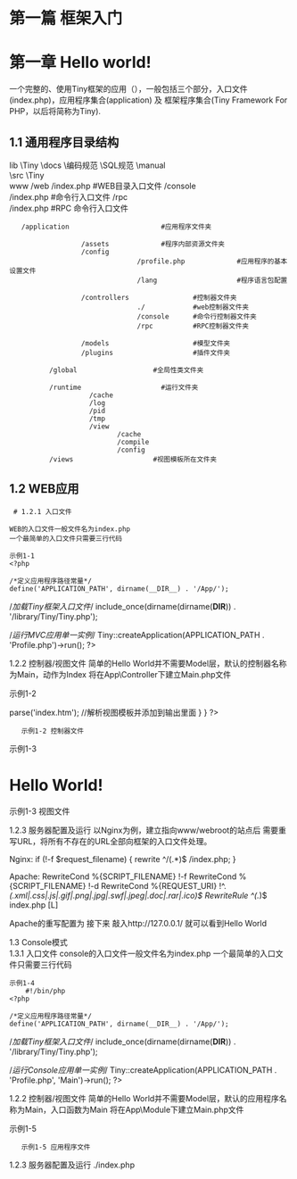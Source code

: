 第一篇 框架入门
====

第一章 Hello world!
====

一个完整的、使用Tiny框架的应用（），一般包括三个部分，入口文件(index.php)，应用程序集合(application) 及 框架程序集合(Tiny Framework For PHP，以后将简称为Tiny).

1.1 通用程序目录结构
----

lib
     \Tiny
             \docs
             \编码规范
             \SQL规范
             \manual   
              \src
                    \Tiny        
www
       /web
                      /index.php          #WEB目录入口文件
       /console    
                      /index.php          #命令行入口文件
       /rpc        
                      /index.php          #RPC 命令行入口文件
                   
       /application                       #应用程序文件夹
        
                      /assets             #程序内部资源文件夹
                      /config
                                    /profile.php             #应用程序的基本设置文件
                                    /lang                    #程序语言包配置
                                  
                      /controllers                #控制器文件夹
                                    ./            #web控制器文件夹
                                    /console      #命令行控制器文件夹
                                    /rpc          #RPC控制器文件夹

                      /models                     #模型文件夹
                      /plugins                    #插件文件夹

              /global                   #全局性类文件夹
              
              /runtime                    #运行文件夹
                        /cache
                        /log
                        /pid
                        /tmp
                        /view
                               /cache
                               /compile
                               /config
              /views                    #视图模板所在文件夹
              


1.2 WEB应用
---
     # 1.2.1 入口文件
     
    WEB的入口文件一般文件名为index.php
    一个最简单的入口文件只需要三行代码
 
    示例1-1
    <?php

    /*定义应用程序路径常量*/
    define('APPLICATION_PATH', dirname(__DIR__) . '/App/');
 
   /*加载Tiny框架入口文件*/
   include_once(dirname(dirname(__DIR__)) . '/library/Tiny/Tiny.php');
 
   /*运行MVC应用单一实例*/
   Tiny::createApplication(APPLICATION_PATH . 'Profile.php')->run();
   ?>
 
1.2.2 控制器/视图文件
  简单的Hello World并不需要Model层，默认的控制器名称为Main，动作为Index
  将在App\Controller下建立Main.php文件
  
  示例1-2
  <?php
  #头部注释省略
  namespace App\Controller;
  
  /**
   *@desc 实现HelloWorld的控制器
   *@package App.Controller
   *@since 日期
   *@final  日期
   */
  class Main extends Tiny\MVC\Controller\Controller
  {
         /**
          *@desc 输出HelloWorld的首页
          *@access public
          *@param void
          *@return void
         public function indexAction()
         {
                   $this->parse('index.htm');   //解析视图模板并添加到输出里面
          }
  }   
?>
       示例1-2 控制器文件
 
 示例1-3
  <html>
      <head>
           <title>Hello World!</title>
      </head>
      <body>
           <h1>Hello World!</h1>
      </body>
  </html>
             示例1-3 视图文件
 
 
1.2.3 服务器配置及运行
 以Nginx为例，建立指向www/webroot的站点后
 需要重写URL，将所有不存在的URL全部向框架的入口文件处理。
     
Nginx:
if (!-f $request_filename) 
{
     rewrite ^/(.*)$ /index.php;
}
 
Apache:
RewriteCond %{SCRIPT_FILENAME} !-f
RewriteCond %{SCRIPT_FILENAME} !-d
RewriteCond %{REQUEST_URI} !^.*(\.xml|\.css|\.js|\.gif|\.png|\.jpg|\.swf|\.jpeg|\.doc|\.rar|\.ico)$
RewriteRule ^(.*)$ index.php [L]

   
Apache的重写配置为
接下来 敲入http://127.0.0.1/ 就可以看到Hello World
 
1.3 Console模式  
    1.3.1 入口文件
 console的入口文件一般文件名为index.php
  一个最简单的入口文件只需要三行代码
 
    示例1-4
        #!/bin/php
    <?php

    /*定义应用程序路径常量*/
    define('APPLICATION_PATH', dirname(__DIR__) . '/App/');
 
   /*加载Tiny框架入口文件*/
   include_once(dirname(dirname(__DIR__)) . '/library/Tiny/Tiny.php');
 
   /*运行Console应用单一实例*/
   Tiny::createApplication(APPLICATION_PATH . 'Profile.php', 'Main')->run();
   ?>
 
1.2.2 控制器/视图文件
  简单的Hello World并不需要Model层，默认的应用程序名称为Main，入口函数为Main
  将在App\Module下建立Main.php文件
  
  示例1-5
  <?php
  #头部注释省略
  namespace App\Module;
  
  /**
   *@desc 实现HelloWorld的控制器
   *@package App.Controller
   *@since 日期
   *@final  日期
   */
  class Main extends Tiny\Console\Application
  {
         /**
          *@desc 输出HelloWorld的首页
          *@access public
          *@param void
          *@return void
         public function mainAction($argv, $argc)
         {
                   echo "hello World";
          }
  }   
?>
       示例1-5 应用程序文件
 
 
1.2.3 服务器配置及运行
 ./index.php
